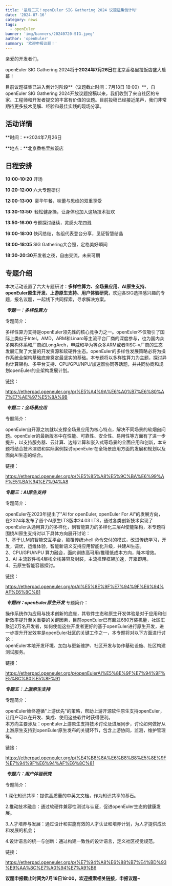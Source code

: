 ```yaml
---
title: '最后三天！openEuler SIG Gathering 2024 议题征集倒计时'
date: '2024-07-16'
category: news
tags:
  - openEuler
banner: 'img/banners/20240720-SIG.jpeg'
author: 'openEuler'
summary: '欢迎申报议题！'
---
```






亲爱的开发者们，

openEuler SIG Gathering
2024将于**2024年7月26日**在北京香格里拉饭店盛大启幕！

目前议题征集已进入倒计时阶段**（议题截止时间：7月18日
18:00）**，自openEuler SIG Gathering
2024开放议题投稿以来，我们收到了来自社区的专家、工程师和开发者提交的丰富有价值的议题。目前投稿已经接近尾声，我们非常期待更多技术见解、经验和最佳实践的现场分享。

**活动详情**
--------

**时间：**2024年7月26日

**地点：**北京香格里拉饭店

**日程安排**
--------

**10:00-10:20** 开场

**10:20-12:00** 六大专题研讨

**12:00-13:00**  豪华午餐，味蕾与思维的双重享受

**13:30-13:50**  轻松健身操，让身体也加入这场技术狂欢

**13:50-16:00** 专题探讨继续，灵感火花四溅

**16:00-18:00** 快闪总结，各组代表登台分享，见证智慧结晶

**18:00-18:05** SIG Gathering大合照，定格美好瞬间

**18:30-20:30**开发者之夜，自由交流，未来可期

**专题介绍**
--------

本次活动设置了六大专题研讨：**多样性算力、全场景应用、AI原生支持、openEuler原生开发、上游原生支持、用户体验研究**，欢迎各SIG选择感兴趣的专题，报名议题，一起线下共同探索，寻求解决方案。

 ***专题一：多样性算力***

专题简介：

多样性算力支持是openEuler领先性的核心竞争力之一。openEuler不仅吸引了国际上类似于Intel，AMD，ARM和Linaro等主流平台厂商的深度参与，也为国内众多架构体系和厂商如LongArch，申威和华为等众多ARM或者RISC-v厂商的生态发展汇聚了大量的开发资源和软硬件生态。openEuler的多样性发展策略必将为操作系统全架构基础底座奠定最坚实的基础。本专题将以多样性算力为主题，探讨异构计算架构、多平台支持、CPU/GPU/NPU/加速器协同等话题，并共同协商和规划openEuler的全架构发展计划。

链接：

https://etherpad.openeuler.org/p/%E5%A4%9A%E6%A0%B7%E6%80%A7%E7%AE%97%E5%8A%9B

 ***专题二：全场景应用***

专题简介：

openEuler自开源之初就以支撑全场景应用为核心特点，解决不同场景的软烟囱问题。openEuler的最新版本中在性能、可靠性、安全性、易用性等方面有了进一步提升，以支持服务器、云计算、边缘计算和嵌入式等场景的全面应用和创新，本专题将结合技术演进和实际案例探讨openEuler在全场景应用方面的发展和规划以及面向AI生态的结合。

链接：

https://etherpad.openeuler.org/p/%E5%85%A8%E5%9C%BA%E6%99%AF%E5%BA%94%E7%94%A8

***专题三：AI原生支持***

专题简介：

openEuler在2023年提出了"AI for openEuler, openEuler For
AI"的发展方向，在2024年发布了首个AI原生LTS版本24.03
LTS，通过各类创新技术实现了openEuler从通用算力的多样化，到智能算力的多样化三层AI使能架构，本专题将围绕AI原生支持对以下具体方向展开讨论：\
1、基于LLM的智能交互平台，颠覆传统shell
命令交付的模式，改进传统学习，开发，调优，运维体验，智能新语义支持应用智能化升级，共建AI生态。\
2、CPU/GPU/NPU 算力融合，面向训练高可用/推理低成本方向，降本增效。\
3、AI 主流软件栈4层栈全栈兼容及封装，主流推理框架加速，开箱即用。\
4、云原生智能容器探讨。

链接：

https://etherpad.openeuler.org/p/AI%E5%8E%9F%E7%94%9F%E6%94%AF%E6%8C%81

 ***专题四：openEuler原生开发***
专题简介：

操作系统作为应用与技术创新的底座，其软件生态和原生开发体验是对于应用和创新效率提升至关重要的关键因素，目前openEuler已有超过680万装机量，社区汇聚近2万名开发者，如何使能这些开发者更好的基于openEuler进行原生开发，进一步提升开发效率是openEuler社区的关键工作之一，本专题将对以下方面进行讨论：\
openEuler本地开发环境、加包与更新维护、社区开发与协作基础设施、社区构建测试服务。

链接：

https://etherpad.openeuler.org/p/openEulerAI%E5%8E%9F%E7%94%9F%E5%BC%80%E5%8F%91

***专题五：上游原生支持*** 

专题简介：

openEuler始终遵循"上游优先"的策略，帮助上游开源软件原生支持openEuler，让用户可以在开发、集成、使用这些软件时获得便利。\
本方向主要涉及：openEuler上游原生支持技术讨论及进展同步，讨论如何做好从上游原生支持到openEuler原生发布的关键环节，包含上游协同，监测，维护管理等。

链接：

https://etherpad.openeuler.org/p/%E4%B8%8A%E6%B8%B8%E5%8E%9F%E7%94%9F%E6%94%AF%E6%8C%81

 ***专题六：用户体验研究***

专题简介：

1.深化知识共享：提供高质量的中英文文档，作为知识共享的基石。

2.推动技术融合：通过软硬件兼容性测试与认证，促进openEuler生态的健康发展。

3.人才培养与发展：通过设计和实施有效的人才认证和培养计划，为人才提供成长和发展的机会；

4.设计语言的统一与创新：通过构建一致性的设计语言，定义社区视觉规范。

链接：

https://etherpad.openeuler.org/p/%E7%94%A8%E6%88%B7%E4%BD%93%E9%AA%8C%E7%A0%94%E7%A9%B6

**议题申报截止时间为7月18日18:00，欢迎搜索相关链接，申报议题\~**
